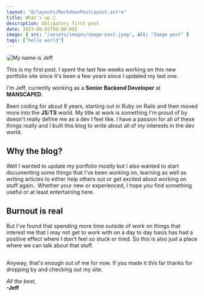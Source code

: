 ```yaml
---
layout: "@/layouts/MarkdownPostLayout.astro"
title: What's up 👋
description: Obligatory first post
date: 2023-06-02T00:00:00Z
image: { src: "/assets/images/image-post.jpeg", alt: "Image post" }
tags: ["hello world"]
---
```


<img style="display: block; border-radius: 0.5rem; margin: 0 auto;" src="posts/jeff-my-name-is-jeff.gif" alt="My name is Jeff"/>

This is my first post. I spent the last few weeks working on this new portfolio site since it's been a few years since I updated my last one.

I'm Jeff, currently working as a **Senior Backend Developer** at **MANSCAPED**.

Been coding for about 8 years, starting out in Ruby on Rails and then moved more into the **JS**/**TS** world. My title at work is something I'm proud of by doesn't really define me as a dev I feel like. I have a passion for all of these things really and I built this blog to write about all of my interests in the dev world.

## Why the blog?

Well I wanted to update my portfolio mostly but I also wanted to start documenting some things that I've been working on, learning as well as writing articles to either help others out or get excited about working on stuff again.. Whether your new or experienced, I hope you find something useful or at least entertaining here.

## Burnout is real

But I've found that spending more time outside of work on things that interest me that I may not get to work with on a day to day basis has had a positive effect where I don't feel so stuck or tired. So this is also just a place where we can talk about that stuff.

##

Anyway, that's enough out of me for now. If you made it this far thanks for dropping by and checking out my site.

_All the best_,<br/>
**-Jeff**
